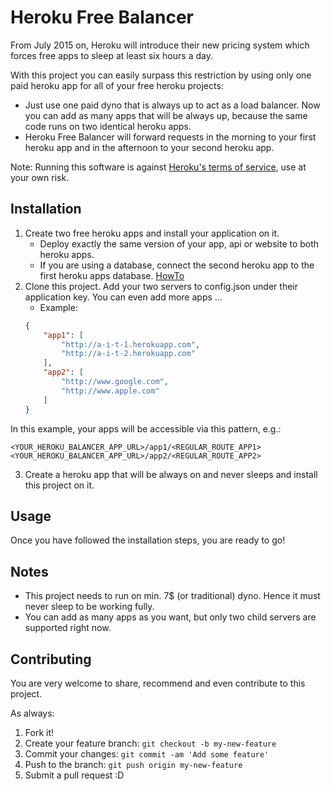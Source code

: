 # Heroku Free Balancer

From July 2015 on, Heroku will introduce their new pricing system which forces free apps to sleep at least six hours a day.

With this project you can easily surpass this restriction by using only one paid heroku app for all of your free heroku projects:
- Just use one paid dyno that is always up to act as a load balancer. Now you can add as many apps that will be always up, because the same code runs on two identical heroku apps.
- Heroku Free Balancer will forward requests in the morning to your first heroku app and in the afternoon to your second heroku app.

Note: Running this software is against [Heroku's terms of service](https://www.heroku.com/policy/tos#no_fee_dodging), use at your own risk.

## Installation

1. Create two free heroku apps and install your application on it.
	- Deploy exactly the same version of your app, api or website to both heroku apps.
	- If you are using a database, connect the second heroku app to the first heroku apps database. [HowTo](http://stackoverflow.com/questions/5981508/share-database-between-2-apps-in-heroku)
2. Clone this project. Add your two servers to config.json under their application key.
	You can even add more apps ...
	- Example:
	```json
	{
		"app1": [
			"http://a-i-t-1.herokuapp.com",
			"http://a-i-t-2.herokuapp.com"
		],
		"app2": [
			"http://www.google.com",
			"http://www.apple.com"
		]
	}
	```

In this example, your apps will be accessible via this pattern, e.g.:

	<YOUR_HEROKU_BALANCER_APP_URL>/app1/<REGULAR_ROUTE_APP1>
	<YOUR_HEROKU_BALANCER_APP_URL>/app2/<REGULAR_ROUTE_APP2>

3. Create a heroku app that will be always on and never sleeps and install this project on it.

## Usage

Once you have followed the installation steps, you are ready to go!

## Notes

- This project needs to run on min. 7$ (or traditional) dyno. Hence it must never sleep to be working fully.
- You can add as many apps as you want, but only two child servers are supported right now.

## Contributing

You are very welcome to share, recommend and even contribute to this project.

As always:
1. Fork it!
2. Create your feature branch: `git checkout -b my-new-feature`
3. Commit your changes: `git commit -am 'Add some feature'`
4. Push to the branch: `git push origin my-new-feature`
5. Submit a pull request :D
